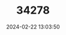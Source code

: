 ---
title: "34278"
category: "Homalium taypau"
draft: false
date: 2024-02-22 13:03:50
languages:
  English: ["Taypau"]
---